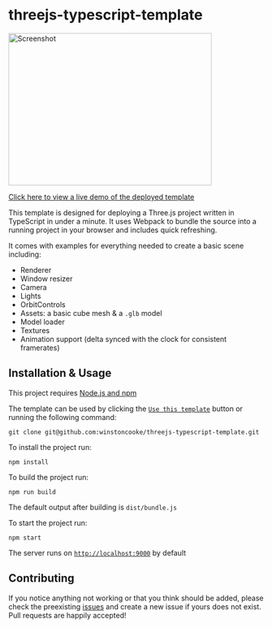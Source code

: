 # threejs-typescript-template

[<img src="https://raw.githubusercontent.com/winstoncooke/threejs-typescript-template/github-pages/images/birdsScreenshot.png" alt="Screenshot" width="400" height="300">](https://winstoncooke.github.io/threejs-typescript-template/)

[Click here to view a live demo of the deployed template](https://winstoncooke.github.io/threejs-typescript-template/)

This template is designed for deploying a Three.js project written in TypeScript in under a minute. It uses Webpack to bundle the source into a running project in your browser and includes quick refreshing.

It comes with examples for everything needed to create a basic scene including:

- Renderer
- Window resizer
- Camera
- Lights
- OrbitControls
- Assets: a basic cube mesh & a `.glb` model
- Model loader
- Textures
- Animation support (delta synced with the clock for consistent framerates)

## Installation & Usage

This project requires [Node.js and npm](https://docs.npmjs.com/downloading-and-installing-node-js-and-npm)

The template can be used by clicking the [`Use this template`](https://github.com/winstoncooke/threejs-typescript-template/generate) button or running the following command:
```
git clone git@github.com:winstoncooke/threejs-typescript-template.git
```

To install the project run:
```
npm install
```

To build the project run:
```
npm run build
```
The default output after building is `dist/bundle.js`

To start the project run:
```
npm start
```
The server runs on [`http://localhost:9000`](http://localhost:9000) by default

## Contributing

If you notice anything not working or that you think should be added, please check the preexisting [issues](https://github.com/winstoncooke/threejs-typescript-template/issues) and create a new issue if yours does not exist. Pull requests are happily accepted!
